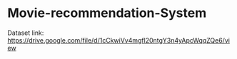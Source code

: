 # Movie-recommendation-System
Dataset link: https://drive.google.com/file/d/1cCkwiVv4mgfl20ntgY3n4yApcWqqZQe6/view
